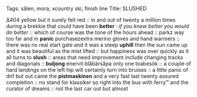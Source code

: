 Tags: sälen, mora, xcountry ski, finish line
Title: SLUSHED
  
Δ404 yellow but it surely felt red :: in and out of twenty a million times during a brekkie that could have been **better** : _if you knew better you would do better_ :: which of course was the tone of the hours ahead :: parkz way too far and in **panic** purchasezextra merino gloves and hand warmers :: there was no real start gate and it was a steep **uphill** then the sun came up and it was beautiful as the mist lifted :: but happiness was over quickly as it all turns to **slush** :: areas that need improvement include changing tracks and diagonals :: **buljong** enervit blåbärsåpa only one toabesök :: a couple of hard landings on the left hip will certainly turn into bruises :: a little panic of dnf but out came the **pistmaskinen** and a very fast last twenty assured completion :: no stand for klassiker so right into the bus with ferry™ and the curator of dreams :: not the last car out but almost  
